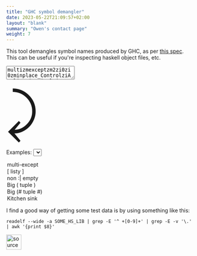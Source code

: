```yaml
---
title: "GHC symbol demangler"
date: 2023-05-22T21:09:57+02:00
layout: "blank"
summary: "Owen's contact page"
weight: 7
---
```


This tool demangles symbol names produced by GHC, as per [this spec](https://gitlab.haskell.org/ghc/ghc/-/wikis/commentary/compiler/symbol-names).
This can be useful if you're inspecting haskell object files, etc.

<div class="demangle-ghc io-tool">
  <div class="tool-input-container">
    <textarea id="ghc-input" class="tool-input">multizmexceptzm2zi0zi0zminplace_ControlziApplicativeziMultiExcept_zdtczqSuccess3_bytes</textarea>
  </div>
  <div class="tool-output-container">
    <div id="ghc-output" class="tool-output"></div>
  </div>
  <div class="tool-arrow" style="font-size: 140px">&#10552;</div>
</div>

Examples: <select id="demangle-ghc-examples">
  <option value="multizmexceptzm2zi0zi0zminplace_ControlziApplicativeziMultiExcept_zdtczqSuccess3_bytes">multi-except</option>
  <option value="ghczmprim_GHCziTypes_ZMZN_closure">[ listy ]</option>
  <option value="base_GHCziBase_ZCzb_con_info">non :| empty</option>
  <option value="ghczmprim_GHCziTupleziPrim_Z10T_con_info">Big ( tuple )</option>
  <option value="ghczmprim_GHCziTupleziPrim_Z10H_con_info">Big (# tuple #)</option>
  <option value="abcdefghijklmnopqrstuvwxyzz\nABCDEFGHIJKLMNOPQRSTUVWXYZZ\nz03bbU z03a0U\nza zb zc zd ze zg zh zi zl zm zn zp zq zr zs zt zu zv\nZL ZR ZM ZN ZC\nZ0T Z3T\nZ1H Z3H\nZ9H">Kitchen sink</option>
</select>

I find a good way of getting some test data is by using something like this:

```
readelf --wide -a SOME_HS_LIB | grep -E '^ +[0-9]+' | grep -E -v '\.' | awk '{print $8}'
```

[<img height="40px" src="/img/github-d.svg" alt="source code">](https://github.com/414owen/demangle-ghc)

<script src="https://414owen.github.io/demangle-ghc/demangle.js"></script>

